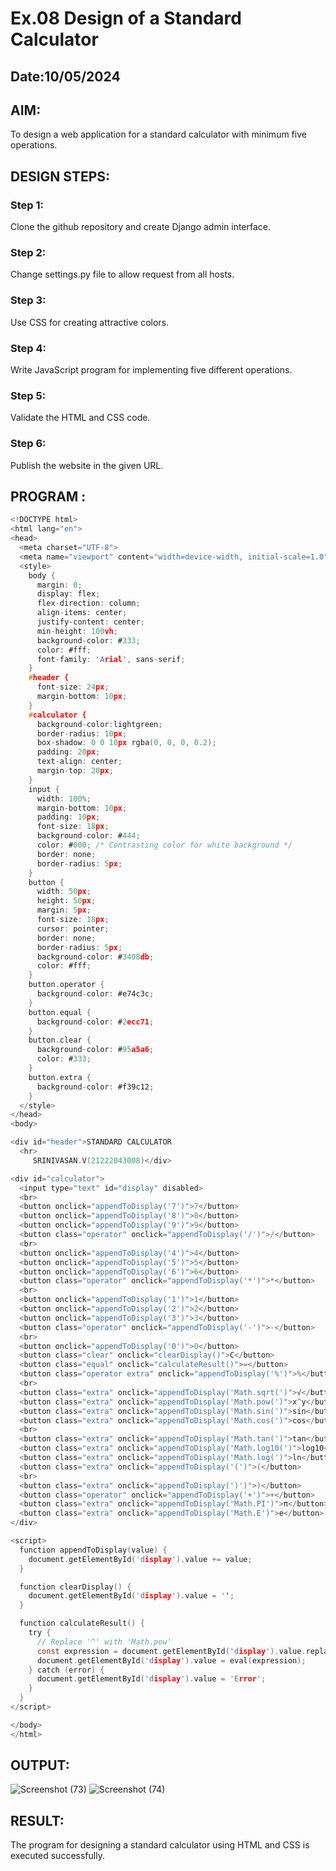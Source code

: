 # Ex.08 Design of a Standard Calculator
## Date:10/05/2024

## AIM:
To design a web application for a standard calculator with minimum five operations.

## DESIGN STEPS:

### Step 1:
Clone the github repository and create Django admin interface.

### Step 2:
Change settings.py file to allow request from all hosts.

### Step 3:
Use CSS for creating attractive colors.

### Step 4:
Write JavaScript program for implementing five different operations.

### Step 5:
Validate the HTML and CSS code.

### Step 6:
Publish the website in the given URL.

## PROGRAM :
```C
<!DOCTYPE html>
<html lang="en">
<head>
  <meta charset="UTF-8">
  <meta name="viewport" content="width=device-width, initial-scale=1.0">
  <style>
    body {
      margin: 0;
      display: flex;
      flex-direction: column;
      align-items: center;
      justify-content: center;
      min-height: 100vh;
      background-color: #333;
      color: #fff;
      font-family: 'Arial', sans-serif;
    }
    #header {
      font-size: 24px;
      margin-bottom: 10px;
    }
    #calculator {
      background-color:lightgreen;
      border-radius: 10px;
      box-shadow: 0 0 10px rgba(0, 0, 0, 0.2);
      padding: 20px;
      text-align: center;
      margin-top: 20px;
    }
    input {
      width: 100%;
      margin-bottom: 10px;
      padding: 10px;
      font-size: 18px;
      background-color: #444;
      color: #000; /* Contrasting color for white background */
      border: none;
      border-radius: 5px;
    }
    button {
      width: 50px;
      height: 50px;
      margin: 5px;
      font-size: 18px;
      cursor: pointer;
      border: none;
      border-radius: 5px;
      background-color: #3498db;
      color: #fff;
    }
    button.operator {
      background-color: #e74c3c;
    }
    button.equal {
      background-color: #2ecc71;
    }
    button.clear {
      background-color: #95a5a6;
      color: #333;
    }
    button.extra {
      background-color: #f39c12;
    }
  </style>
</head>
<body>

<div id="header">STANDARD CALCULATOR
  <hr>
     SRINIVASAN.V(21222043008)</div>

<div id="calculator">
  <input type="text" id="display" disabled>
  <br>
  <button onclick="appendToDisplay('7')">7</button>
  <button onclick="appendToDisplay('8')">8</button>
  <button onclick="appendToDisplay('9')">9</button>
  <button class="operator" onclick="appendToDisplay('/')">/</button>
  <br>
  <button onclick="appendToDisplay('4')">4</button>
  <button onclick="appendToDisplay('5')">5</button>
  <button onclick="appendToDisplay('6')">6</button>
  <button class="operator" onclick="appendToDisplay('*')">*</button>
  <br>
  <button onclick="appendToDisplay('1')">1</button>
  <button onclick="appendToDisplay('2')">2</button>
  <button onclick="appendToDisplay('3')">3</button>
  <button class="operator" onclick="appendToDisplay('-')">-</button>
  <br>
  <button onclick="appendToDisplay('0')">0</button>
  <button class="clear" onclick="clearDisplay()">C</button>
  <button class="equal" onclick="calculateResult()">=</button>
  <button class="operator extra" onclick="appendToDisplay('%')">%</button>
  <br>
  <button class="extra" onclick="appendToDisplay('Math.sqrt(')">√</button>
  <button class="extra" onclick="appendToDisplay('Math.pow(')">x^y</button>
  <button class="extra" onclick="appendToDisplay('Math.sin(')">sin</button>
  <button class="extra" onclick="appendToDisplay('Math.cos(')">cos</button>
  <br>
  <button class="extra" onclick="appendToDisplay('Math.tan(')">tan</button>
  <button class="extra" onclick="appendToDisplay('Math.log10(')">log10</button>
  <button class="extra" onclick="appendToDisplay('Math.log(')">ln</button>
  <button class="extra" onclick="appendToDisplay('(')">(</button>
  <br>
  <button class="extra" onclick="appendToDisplay(')')">)</button>
  <button class="operator" onclick="appendToDisplay('+')">+</button>
  <button class="extra" onclick="appendToDisplay('Math.PI')">π</button>
  <button class="extra" onclick="appendToDisplay('Math.E')">e</button>
</div>

<script>
  function appendToDisplay(value) {
    document.getElementById('display').value += value;
  }

  function clearDisplay() {
    document.getElementById('display').value = '';
  }

  function calculateResult() {
    try {
      // Replace '^' with 'Math.pow'
      const expression = document.getElementById('display').value.replace(/\^/g, 'Math.pow');
      document.getElementById('display').value = eval(expression);
    } catch (error) {
      document.getElementById('display').value = 'Error';
    }
  }
</script>

</body>
</html>
```

## OUTPUT:
![Screenshot (73)](https://github.com/srinivasanvaiyali/Calc/assets/145117665/a3d8838b-6bf7-484b-b7fe-2e6d1c74908e)
![Screenshot (74)](https://github.com/srinivasanvaiyali/Calc/assets/145117665/3b01de56-ad6c-4f38-9232-2651a250a519)



## RESULT:
The program for designing a standard calculator using HTML and CSS is executed successfully.
